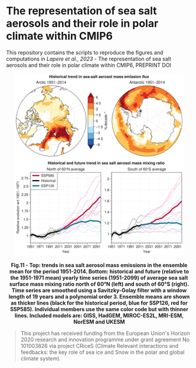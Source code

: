 # The representation of sea salt aerosols and their role in polar climate within CMIP6

This repository contains the scripts to reproduce the figures and computations in *Lapere et al., 2023* - The representation of sea salt aerosols and their role in polar climate within CMIP6, PREPRINT DOI

<p align="center">
  <img width="460" src="./Figure_Scripts/Figure11.jpeg">
<figcaption align = "center"><b>Fig.11 - Top: trends in sea salt aerosol mass emissions in the ensemble mean for the period 1951-2014. Bottom: historical and future (relative to the 1951-1971 mean) yearly time series (1951-2099) of average sea salt surface mass mixing ratio north of 60&deg;N (left) and south of 60&deg;S (right). Time series are smoothed using a Savitzky-Golay filter with a window length of 19 years and a polynomial order 3. Ensemble means are shown as thicker lines (black for the historical period, blue for SSP126, red for SSP585). Individual members use the same color code but with thinner lines. Included models are: GISS, HadGEM, MIROC-ES2L, MRI-ESM, NorESM and UKESM</b></figcaption>
</p>
 
> This project has received funding from the European Union's Horizon 2020 research and innovation programme under grant agreement No 101003826 via project CRiceS (Climate Relevant interactions and feedbacks: the key role of sea ice and Snow in the polar and global climate system).
